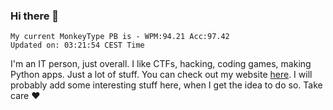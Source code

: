 ### Hi there 👋
<!-- PB START -->
```
My current MonkeyType PB is - WPM:94.21 Acc:97.42
Updated on: 03:21:54 CEST Time
```
<!-- PB END -->
I'm an IT person, just overall. I like CTFs, hacking, coding games, making Python apps. Just a lot of stuff.
You can check out my website [here](https://skill3472.github.io/).
I will probably add some interesting stuff here, when I get the idea to do so. Take care ❤️

